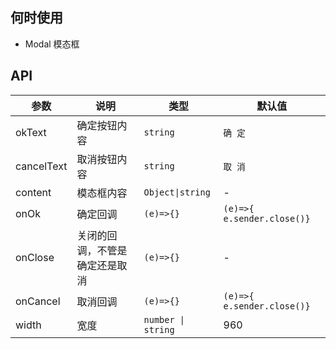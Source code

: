 ## 何时使用

- Modal 模态框

## API

| 参数       | 说明                           | 类型               | 默认值                     |
| ---------- | ------------------------------ | ------------------ | -------------------------- |
| okText     | 确定按钮内容                   | `string`           | `确 定`                    |
| cancelText | 取消按钮内容                   | `string`           | `取 消`                    |
| content    | 模态框内容                     | `Object\|string`   | -                          |
| onOk       | 确定回调                       | `(e)=>{}`          | `(e)=>{ e.sender.close()}` |
| onClose    | 关闭的回调，不管是确定还是取消 | `(e)=>{}`          | -                          |
| onCancel   | 取消回调                       | `(e)=>{}`          | `(e)=>{ e.sender.close()}` |
| width      | 宽度                           | `number \| string` | 960                        |
